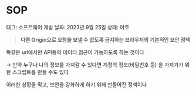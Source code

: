 # SOP

태그: 소프트웨어 개발
날짜: 2023년 9월 25일
상태: 야호

> **다른 Origin으로 요청을 보낼 수 없도록 금지하는 브라우저의 기본적인 보안 정책**
> 

똑같은 url에서만 API등의 데이터 접근이 가능하도록 하는 것이다

→ 만약 누구나 나의 정보를 가져갈 수 있다면 계정의 정보(비밀번호 등) 을 가져가기 위한 스크립트를 만들 수도 있다

이러한 상황을 막고, 보안을 강화하게 하기 위해 만들어진 정책이다